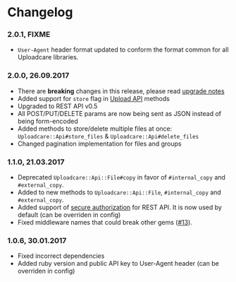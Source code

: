 # Changelog

### 2.0.1, FIXME

- `User-Agent` header format updated to conform the format common for all Uploadcare libraries.

### 2.0.0, 26.09.2017

- There are **breaking** changes in this release, please read [upgrade notes](UPGRADE_NOTES.md#v1---v2)
- Added support for `store` flag in [Upload API](https://uploadcare.com/documentation/upload/) methods
- Upgraded to REST API v0.5
- All POST/PUT/DELETE params are now being sent as JSON instead of being form-encoded
- Added methods to store/delete multiple files at once: `Uploadcare::Api#store_files` & `Uploadcare::Api#delete_files`
- Changed pagination implementation for files and groups

### 1.1.0, 21.03.2017

- Deprecated `Uploadcare::Api::File#copy` in favor of `#internal_copy` and `#external_copy`.
- Added to new methods to `Uploadcare::Api::File`, `#internal_copy` and `#external_copy`.
- Added support of [secure authorization](https://uploadcare.com/documentation/rest/#request) for REST API. It is now used by default (can be overriden in config)
- Fixed middleware names that could break other gems ([#13](https://github.com/uploadcare/uploadcare-ruby/issues/13)).


### 1.0.6, 30.01.2017

- Fixed incorrect dependencies
- Added ruby version and public API key to User-Agent header (can be overriden in config)
